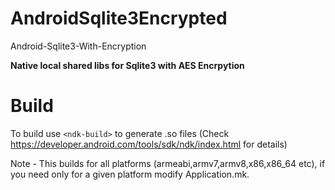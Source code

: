 # AndroidSqlite3Encrypted
Android-Sqlite3-With-Encryption

****Native local shared libs for Sqlite3 with AES Encrpytion****

# Build
To build use `<ndk-build>` to generate .so files (Check https://developer.android.com/tools/sdk/ndk/index.html for details)

Note - This builds for all platforms (armeabi,armv7,armv8,x86,x86_64 etc), if you need only for a given platform modify Application.mk.

